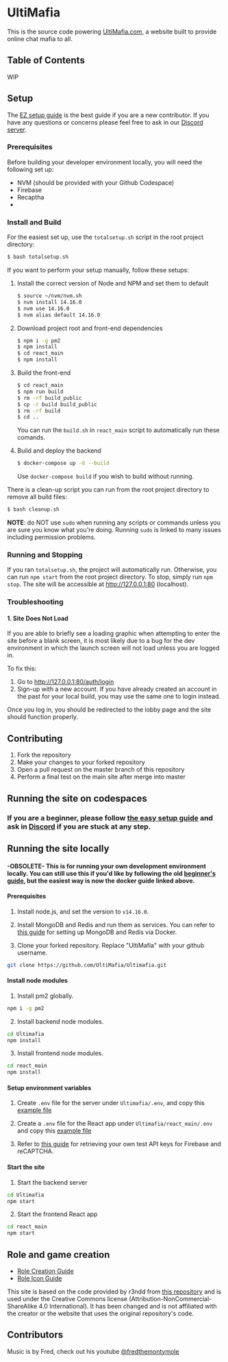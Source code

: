 # UltiMafia

This is the source code powering [UltiMafia.com](https://ultimafia.com), a website built to provide online chat mafia to all.

## Table of Contents
WIP

## Setup
The [EZ setup guide](/docs/setup-EZ-guide.md) is the best guide if you are a new contributor. If you have any questions or concerns please feel free to ask in our [Discord server](https://discord.gg/C5WMFpYRHQ).

### Prerequisites
Before building your developer environment locally, you will need the following set up:
- NVM (should be provided with your Github Codespace)
- Firebase
- Recaptha
- 

### Install and Build

For the easiest set up, use the `totalsetup.sh` script in the root project directory:

```bash
$ bash totalsetup.sh
```
If you want to perform your setup manually, follow these setups:

1. Install the correct version of Node and NPM and set them to default
    ```bash
    $ source ~/nvm/nvm.sh
    $ nvm install 14.16.0
    $ nvm use 14.16.0
    $ nvm alias default 14.16.0
    ```
2. Download project root and front-end dependencies
    ```bash
    $ npm i -g pm2
    $ npm install
    $ cd react_main
    $ npm install
    ```

3. Build the front-end
    ```bash
    $ cd react_main
    $ npm run build
    $ rm -rf build_public
    $ cp -r build build_public
    $ rm -rf build
    $ cd ..
    ```
    You can run the `build.sh` in `react_main` script to automatically run these comands.

4. Build and deploy the backend
    ```bash
    $ docker-compose up -d --build
    ```
    Use `docker-compose build` if you wish to build without running.

There is a clean-up script you can run from the root project directory to remove all build files:

```bash
$ bash cleanup.sh
```

**NOTE**: do NOT use `sudo` when running any scripts or commands unless you are sure you know what you're doing. Running `sudo` is linked to many issues including permission problems.

### Running and Stopping

If you ran `totalsetup.sh`, the project will automatically run. Otherwise, you can run `npm start` from the root project directory. To stop, simply run `npm stop`. The site will be accessible at http://127.0.0.1:80 (localhost).

### Troubleshooting

#### 1. Site Does Not Load
If you are able to briefly see a loading graphic when attempting to enter the site before a blank screen, it is most likely due to a bug for the dev environment in which the launch screen will not load unless you are logged in.

To fix this:

1. Go to http://127.0.0.1:80/auth/login
2. Sign-up with a new account. If you have already created an account in the past for your local build, you may use the same one to login instead.

Once you log in, you should be redirected to the lobby page and the site should function properly.

## Contributing

1. Fork the repository
2. Make your changes to your forked repository
3. Open a pull request on the master branch of this repository
4. Perform a final test on the main site after merge into master

## Running the site on codespaces
### If you are a beginner, please follow [the easy setup guide](/docs/setup-EZ-guide.md) and ask in [Discord](https://discord.gg/C5WMFpYRHQ) if you are stuck at any step.

## Running the site locally
#### -OBSOLETE- This is for running your own development environment locally. You can still use this if you'd like by following the old [beginner's guide](/docs/setup-beginner-guide.md), but the easiest way is now the docker guide linked above.

#### Prerequisites

1. Install node.js, and set the version to `v14.16.0`.

2. Install MongoDB and Redis and run them as services. You can refer to [this guide](/docs/setup-mongo-redis-docker.md) for setting up MongoDB and Redis via Docker.

3. Clone your forked repository. Replace "UltiMafia" with your github username.

```bash
git clone https://github.com/UltiMafia/Ultimafia.git
```

#### Install node modules

1. Install pm2 globally.

```bash
npm i -g pm2
```

2. Install backend node modules.

```bash
cd Ultimafia
npm install
```

3. Install frontend node modules.

```bash
cd react_main
npm install
```

#### Setup environment variables

1. Create `.env` file for the server under `Ultimafia/.env`, and copy this [example file](/docs/server_env)

2. Create a `.env` file for the React app under `Ultimafia/react_main/.env` and copy this [example file](/docs/client_env)

3. Refer to [this guide](/docs/setup-dependencies.md) for retrieving your own test API keys for Firebase and reCAPTCHA.

#### Start the site

1. Start the backend server

```bash
cd Ultimafia
npm start
```

2. Start the frontend React app

```bash
cd react_main
npm start
```

## Role and game creation

- [Role Creation Guide](/docs/guide-role-creation.md)
- [Role Icon Guide](/docs/guide-role-icons.md)

This site is based on the code provided by r3ndd from [this repository](https://github.com/r3ndd/BeyondMafia-Integration) and is used under the Creative Commons license (Attribution-NonCommercial-ShareAlike 4.0 International). It has been changed and is not affiliated with the creator or the website that uses the original repository's code.

## Contributors

Music is by Fred, check out his youtube [@fredthemontymole](https://www.youtube.com/@fredthemontymole)
